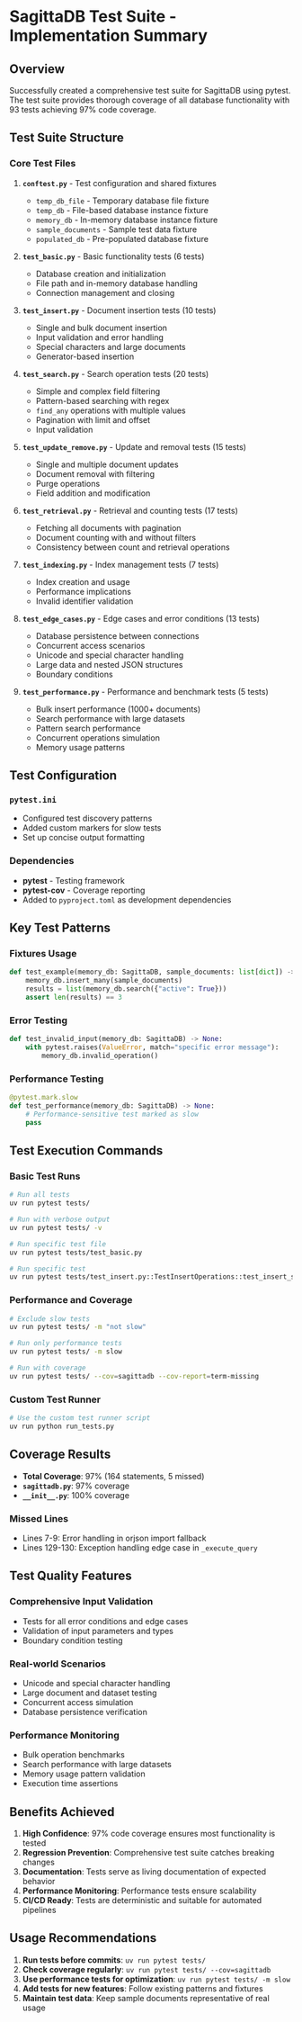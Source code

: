 # SagittaDB Test Suite - Implementation Summary

## Overview

Successfully created a comprehensive test suite for SagittaDB using pytest. The test suite provides thorough coverage of all database functionality with 93 tests achieving 97% code coverage.

## Test Suite Structure

### Core Test Files

1. **`conftest.py`** - Test configuration and shared fixtures
   - `temp_db_file` - Temporary database file fixture
   - `temp_db` - File-based database instance fixture  
   - `memory_db` - In-memory database instance fixture
   - `sample_documents` - Sample test data fixture
   - `populated_db` - Pre-populated database fixture

2. **`test_basic.py`** - Basic functionality tests (6 tests)
   - Database creation and initialization
   - File path and in-memory database handling
   - Connection management and closing

3. **`test_insert.py`** - Document insertion tests (10 tests)
   - Single and bulk document insertion
   - Input validation and error handling
   - Special characters and large documents
   - Generator-based insertion

4. **`test_search.py`** - Search operation tests (20 tests)
   - Simple and complex field filtering
   - Pattern-based searching with regex
   - `find_any` operations with multiple values
   - Pagination with limit and offset
   - Input validation

5. **`test_update_remove.py`** - Update and removal tests (15 tests)
   - Single and multiple document updates
   - Document removal with filtering
   - Purge operations
   - Field addition and modification

6. **`test_retrieval.py`** - Retrieval and counting tests (17 tests)
   - Fetching all documents with pagination
   - Document counting with and without filters
   - Consistency between count and retrieval operations

7. **`test_indexing.py`** - Index management tests (7 tests)
   - Index creation and usage
   - Performance implications
   - Invalid identifier validation

8. **`test_edge_cases.py`** - Edge cases and error conditions (13 tests)
   - Database persistence between connections
   - Concurrent access scenarios
   - Unicode and special character handling
   - Large data and nested JSON structures
   - Boundary conditions

9. **`test_performance.py`** - Performance and benchmark tests (5 tests)
   - Bulk insert performance (1000+ documents)
   - Search performance with large datasets
   - Pattern search performance
   - Concurrent operations simulation
   - Memory usage patterns

## Test Configuration

### `pytest.ini`
- Configured test discovery patterns
- Added custom markers for slow tests
- Set up concise output formatting

### Dependencies
- **pytest** - Testing framework
- **pytest-cov** - Coverage reporting
- Added to `pyproject.toml` as development dependencies

## Key Test Patterns

### Fixtures Usage
```python
def test_example(memory_db: SagittaDB, sample_documents: list[dict]) -> None:
    memory_db.insert_many(sample_documents)
    results = list(memory_db.search({"active": True}))
    assert len(results) == 3
```

### Error Testing
```python
def test_invalid_input(memory_db: SagittaDB) -> None:
    with pytest.raises(ValueError, match="specific error message"):
        memory_db.invalid_operation()
```

### Performance Testing
```python
@pytest.mark.slow
def test_performance(memory_db: SagittaDB) -> None:
    # Performance-sensitive test marked as slow
    pass
```

## Test Execution Commands

### Basic Test Runs
```bash
# Run all tests
uv run pytest tests/

# Run with verbose output
uv run pytest tests/ -v

# Run specific test file
uv run pytest tests/test_basic.py

# Run specific test
uv run pytest tests/test_insert.py::TestInsertOperations::test_insert_single_document
```

### Performance and Coverage
```bash
# Exclude slow tests
uv run pytest tests/ -m "not slow"

# Run only performance tests
uv run pytest tests/ -m slow

# Run with coverage
uv run pytest tests/ --cov=sagittadb --cov-report=term-missing
```

### Custom Test Runner
```bash
# Use the custom test runner script
uv run python run_tests.py
```

## Coverage Results

- **Total Coverage**: 97% (164 statements, 5 missed)
- **`sagittadb.py`**: 97% coverage
- **`__init__.py`**: 100% coverage

### Missed Lines
- Lines 7-9: Error handling in orjson import fallback
- Lines 129-130: Exception handling edge case in `_execute_query`

## Test Quality Features

### Comprehensive Input Validation
- Tests for all error conditions and edge cases
- Validation of input parameters and types
- Boundary condition testing

### Real-world Scenarios
- Unicode and special character handling
- Large document and dataset testing
- Concurrent access simulation
- Database persistence verification

### Performance Monitoring
- Bulk operation benchmarks
- Search performance with large datasets
- Memory usage pattern validation
- Execution time assertions

## Benefits Achieved

1. **High Confidence**: 97% code coverage ensures most functionality is tested
2. **Regression Prevention**: Comprehensive test suite catches breaking changes
3. **Documentation**: Tests serve as living documentation of expected behavior
4. **Performance Monitoring**: Performance tests ensure scalability
5. **CI/CD Ready**: Tests are deterministic and suitable for automated pipelines

## Usage Recommendations

1. **Run tests before commits**: `uv run pytest tests/`
2. **Check coverage regularly**: `uv run pytest tests/ --cov=sagittadb`
3. **Use performance tests for optimization**: `uv run pytest tests/ -m slow`
4. **Add tests for new features**: Follow existing patterns and fixtures
5. **Maintain test data**: Keep sample documents representative of real usage
